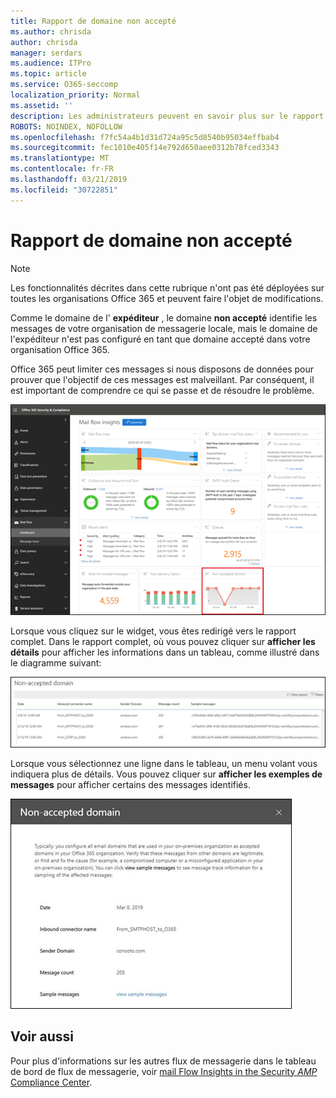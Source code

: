 ```yaml
---
title: Rapport de domaine non accepté
ms.author: chrisda
author: chrisda
manager: serdars
ms.audience: ITPro
ms.topic: article
ms.service: O365-seccomp
localization_priority: Normal
ms.assetid: ''
description: Les administrateurs peuvent en savoir plus sur le rapport de domaine non accepté dans le tableau de bord de flux de messagerie dans le centre de sécurité & de la sécurité d'Office 365.
ROBOTS: NOINDEX, NOFOLLOW
ms.openlocfilehash: f7fc54a4b1d31d724a95c5d8540b95034effbab4
ms.sourcegitcommit: fec1010e405f14e792d650aee0312b78fced3343
ms.translationtype: MT
ms.contentlocale: fr-FR
ms.lasthandoff: 03/21/2019
ms.locfileid: "30722851"
---
```

# <a name="non-accepted-domain-report"></a>Rapport de domaine non accepté

> [!NOTE]
> Les fonctionnalités décrites dans cette rubrique n'ont pas été déployées sur toutes les organisations Office 365 et peuvent faire l'objet de modifications.

Comme le domaine de l' **expéditeur** , le domaine **non accepté** identifie les messages de votre organisation de messagerie locale, mais le domaine de l'expéditeur n'est pas configuré en tant que domaine accepté dans votre organisation Office 365.

Office 365 peut limiter ces messages si nous disposons de données pour prouver que l'objectif de ces messages est malveillant. Par conséquent, il est important de comprendre ce qui se passe et de résoudre le problème.

![Rapport de domaine non accepté dans le tableau de bord de flux de messagerie dans le centre de sécurité & conformité Office 365](media/non-accepted-domain-report-selected.png)

Lorsque vous cliquez sur le widget, vous êtes redirigé vers le rapport complet. Dans le rapport complet, où vous pouvez cliquer sur **afficher les détails** pour afficher les informations dans un tableau, comme illustré dans le diagramme suivant:

![Afficher la table des détails dans le rapport de domaine non accepté](media/non-accepted-domain-report-view-details.png)

Lorsque vous sélectionnez une ligne dans le tableau, un menu volant vous indiquera plus de détails. Vous pouvez cliquer sur **afficher les exemples de messages** pour afficher certains des messages identifiés.

![Sélectionner une ligne dans le tableau des détails dans le rapport de domaine non accepté](media/non-accepted-domain-report-select-row-in-table.png)

## <a name="see-also"></a>Voir aussi

Pour plus d'informations sur les autres flux de messagerie dans le tableau de bord de flux de messagerie, voir [mail Flow Insights in the Security _AMP_ Compliance Center](mail-flow-insights-v2.md).
